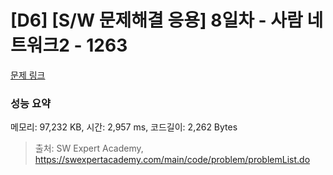 # [D6] [S/W 문제해결 응용] 8일차 - 사람 네트워크2 - 1263 

[문제 링크](https://swexpertacademy.com/main/code/problem/problemDetail.do?contestProbId=AV18P2B6Iu8CFAZN) 

### 성능 요약

메모리: 97,232 KB, 시간: 2,957 ms, 코드길이: 2,262 Bytes



> 출처: SW Expert Academy, https://swexpertacademy.com/main/code/problem/problemList.do
